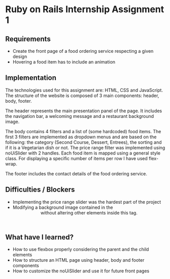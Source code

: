 # Ruby on Rails Internship Assignment 1

## Requirements
- Create the front page of a food ordering service respecting a given design
- Hovering a food item has to include an animation

## Implementation
The technologies used for this assignment are: HTML, CSS and JavaScript.
The structure of the website is composed of 3 main components: header, body, footer.

The header represents the main presentation panel of the page. It includes the navigation bar, a welcoming message and a restaurant background image.

The body contains 4 filters and a list of (some hardcoded) food items. The first 3 filters are implemented as dropdown menus and are based on the following: 
the category (Second Course, Dessert, Entrees), the sorting and if it is a Vegetarian dish or not. The price range filter was implemented using noUiSlider 
with 2 handles. Each food item is mapped using a general style class. For displaying a specific number of items per row I have used flex-wrap.

The footer includes the contact details of the food ordering service.

## Difficulties / Blockers
- Implementing the price range slider was the hardest part of the project
- Modifying a background image contained in the <header> without altering other elements inside this tag.

## What have I learned?
- How to use flexbox properly considering the parent and the child elements
- How to structure an HTML page using header, body and footer components
- How to customize the noUiSlider and use it for future front pages
